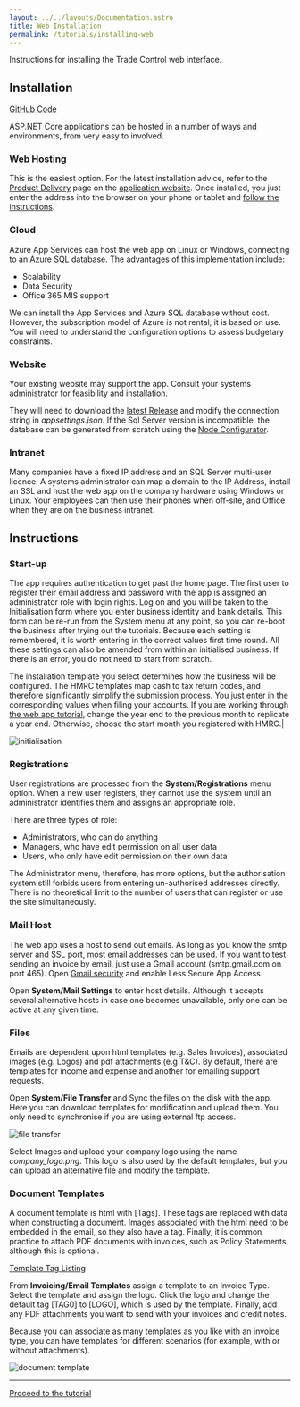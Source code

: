 ```yaml
---
layout: ../../layouts/Documentation.astro
title: Web Installation
permalink: /tutorials/installing-web
---
```


Instructions for installing the Trade Control web interface.

## Installation

[GitHub Code](https://github.com/tradecontrol/tradecontrol.web)

ASP.NET Core applications can be hosted in a number of ways and environments, from very easy to involved.

### Web Hosting

This is the easiest option. For the latest installation advice, refer to the [Product Delivery](https://www.tradecontrol.online/product-delivery) page on the [application website](https://www.tradecontrol.online). Once installed, you just enter the address into the browser on your phone or tablet and [follow the instructions](#instructions).

### Cloud

Azure App Services can host the web app on Linux or Windows, connecting to an Azure SQL database. The advantages of this implementation include:

- Scalability
- Data Security
- Office 365 MIS support 

We can install the App Services and Azure SQL database without cost. However, the subscription model of Azure is not rental; it is based on use. You will need to understand the configuration options to assess budgetary constraints.

### Website

Your existing website may support the app. Consult your systems administrator for feasibility and installation.

They will need to download the [latest Release](https://github.com/tradecontrol/tradecontrol.web/releases) and modify the connection string in *appsettings.json*. If the Sql Server version is incompatible, the database can be generated from scratch using the [Node Configurator](./installing-sqlnode).

### Intranet

Many companies have a fixed IP address and an SQL Server multi-user licence. A systems administrator can map a domain to the IP Address, install an SSL and host the web app on the company hardware using Windows or Linux. Your employees can then use their phones when off-site, and Office when they are on the business intranet. 

## Instructions

### Start-up

The app requires authentication to get past the home page. The first user to register their email address and password with the app is assigned an administrator role with login rights. Log on and you will be taken to the Initialisation form where you enter business identity and bank details. This form can be re-run from the System menu at any point, so you can re-boot the business after trying out the tutorials. Because each setting is remembered, it is worth entering in the correct values first time round. All these settings can also be amended from within an initialised business. If there is an error, you do not need to start from scratch.

The installation template you select determines how the business will be configured. The HMRC templates map cash to tax return codes, and therefore significantly simplify the submission process. You just enter in the corresponding values when filing your accounts. If you are working through [the web app tutorial](/tutorials/cash-book-web), change the year end to the previous month to replicate a year end. Otherwise, choose the start month you registered with HMRC.|

![initialisation](/images/web_initialisation.png)

### Registrations

User registrations are processed from the **System/Registrations** menu option. When a new user registers, they cannot use the system until an administrator identifies them and assigns an appropriate role.

There are three types of role:

- Administrators, who can do anything
- Managers, who have edit permission on all user data
- Users, who only have edit permission on their own data

The Administrator menu, therefore, has more options, but the authorisation system still forbids users from entering un-authorised addresses directly.
There is no theoretical limit to the number of users that can register or use the site simultaneously.

### Mail Host

The web app uses a host to send out emails. As long as you know the smtp server and SSL port, most email addresses can be used. If you want to test sending an invoice by email, just use a Gmail account (smtp.gmail.com on port 465). Open [Gmail security](https://myaccount.google.com/security) and enable Less Secure App Access.

Open **System/Mail Settings** to enter host details. Although it accepts several alternative hosts in case one becomes unavailable, only one can be active at any given time.

### Files

Emails are dependent upon html templates (e.g. Sales Invoices), associated images (e.g. Logos) and pdf attachments (e.g T&C). By default, there are templates for income and expense and another for emailing support requests. 

Open **System/File Transfer** and Sync the files on the disk with the app. Here you can download templates for modification and upload them. You only need to synchronise if you are using external ftp access.

![file transfer](/images/web_file_transfer.png)

Select Images and upload your company logo using the name *company_logo.png*. This logo is also used by the default templates, but you can upload an alternative file and modify the template.

### Document Templates

A document template is html with [Tags]. These tags are replaced with data when constructing a document. Images associated with the html need to be embedded in the email, so they also have a tag. Finally, it is common practice to attach PDF documents with invoices, such as Policy Statements, although this is optional. 

[Template Tag Listing](https://github.com/tradecontrol/tradecontrol.web/blob/master/docs/template_tags.md)

From **Invoicing/Email Templates** assign a template to an Invoice Type. Select the template and assign the logo. Click the logo and change the default tag [TAG0] to [LOGO], which is used by the template. Finally, add any PDF attachments you want to send with your invoices and credit notes.

Because you can associate as many templates as you like with an invoice type, you can have templates for different scenarios (for example, with or without attachments).

![document template](/images/web_document_template.png)

---
[Proceed to the tutorial](./cash-book-web)
